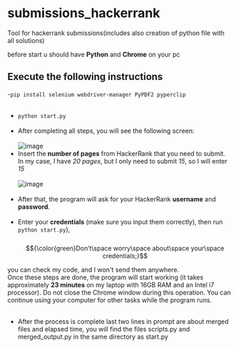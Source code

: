 # submissions_hackerrank
Tool for hackerrank submissions(includes also creation of python file with all solutions)

before start u should have **Python** and **Chrome** on your pc
## Execute the following instructions<br/> 

-```pip install selenium webdriver-manager PyPDF2 pyperclip```
<br/>
<br/>
- ```python start.py```<br/><br/>
- After completing all steps, you will see the following screen:<br/><br/>
![image](https://github.com/user-attachments/assets/d7aec1bc-1830-4900-ab15-6a147983175b)
- Insert the **number of pages** from HackerRank that you need to submit. In my case, I have _20 pages_, but I only need to submit _15_, so I will enter _15_<br/><br/>
![image](https://github.com/user-attachments/assets/c8b7033d-4dea-4f41-ab62-aa508e0b7647)
<br/><br/>
- After that, the program will ask for your HackerRank **username** and **password**. <br/><br/>
- Enter your **credentials** (make sure you input them correctly), then run  ```python start.py```),<br/><br/>
$${\color{green}Don’t\space worry\space about\space your\space credentials;}$$

you can check my code, and I won't send them anywhere.<br/>
Once these steps are done, the program will start working (it takes approximately **23 minutes** on my laptop with 16GB RAM and an Intel i7 processor). Do not close the Chrome window during this operation. You can continue using your computer for other tasks while the program runs.</br></br>
- After the process is complete last two lines in prompt are about merged files and elapsed time, you will find the files scripts.py and merged_output.py in the same directory as start.py

